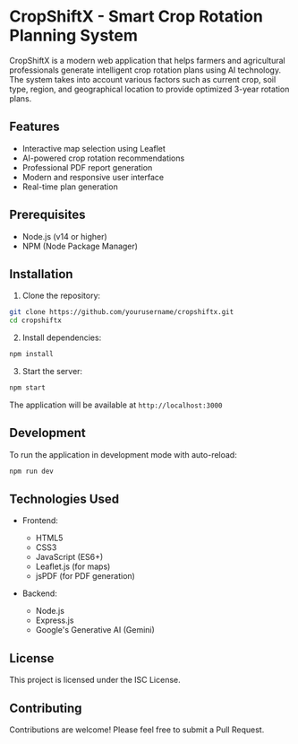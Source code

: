 # CropShiftX - Smart Crop Rotation Planning System

CropShiftX is a modern web application that helps farmers and agricultural professionals generate intelligent crop rotation plans using AI technology. The system takes into account various factors such as current crop, soil type, region, and geographical location to provide optimized 3-year rotation plans.

## Features

- Interactive map selection using Leaflet
- AI-powered crop rotation recommendations
- Professional PDF report generation
- Modern and responsive user interface
- Real-time plan generation

## Prerequisites

- Node.js (v14 or higher)
- NPM (Node Package Manager)

## Installation

1. Clone the repository:
```bash
git clone https://github.com/yourusername/cropshiftx.git
cd cropshiftx
```

2. Install dependencies:
```bash
npm install
```

3. Start the server:
```bash
npm start
```

The application will be available at `http://localhost:3000`

## Development

To run the application in development mode with auto-reload:
```bash
npm run dev
```

## Technologies Used

- Frontend:
  - HTML5
  - CSS3
  - JavaScript (ES6+)
  - Leaflet.js (for maps)
  - jsPDF (for PDF generation)

- Backend:
  - Node.js
  - Express.js
  - Google's Generative AI (Gemini)

## License

This project is licensed under the ISC License.

## Contributing

Contributions are welcome! Please feel free to submit a Pull Request. 